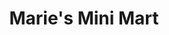 ---
title: "Marie's Mini Mart"
url: /st-johns/maries-mini-mart-blackmarsh-road/
shop: Supermarkt
---